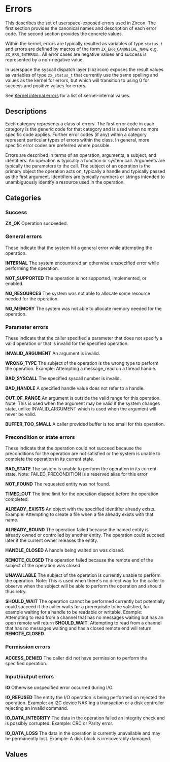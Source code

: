 # Errors

This describes the set of userspace-exposed errors used in Zircon. The first section provides the
canonical names and description of each error code. The second section provides the concrete values.

Within the kernel, errors are typically resulted as variables of type `status_t` and errors are
defined by macros of the form `ZX_ERR_CANONICAL_NAME` e.g. `ZX_ERR_INTERNAL`. All error cases are negative
values and success is represented by a non-negative value.

In userspace the syscall dispatch layer (libzircon) exposes the result values as variables of type
`zx_status_t` that currently use the same spelling and values as the kernel for errors, but which
will transition to using 0 for success and positive values for errors.

See [Kernel internal errors](kernel_internal_errors.md) for a list of kernel-internal values.

## Descriptions

Each category represents a class of errors. The first error code in each category is the generic
code for that category and is used when no more specific code applies. Further error codes (if any)
within a category represent particular types of errors within the class. In general, more specific
error codes are preferred where possible.

Errors are described in terms of an operation, arguments, a subject, and identifiers. An operation
is typically a function or system call. Arguments are typically the parameters to the call. The
subject of an operation is the primary object the operation acts on, typically a handle and
typically passed as the first argument. Identifiers are typically numbers or strings intended to
unambiguously identify a resource used in the operation.

## Categories

### Success
**ZX\_OK**
 Operation succeeded.

### General errors

These indicate that the system hit a general error while attempting the operation.

**INTERNAL**
  The system encountered an otherwise unspecified error while performing the operation.

**NOT\_SUPPORTED**
  The operation is not supported, implemented, or enabled.

**NO\_RESOURCES**
  The system was not able to allocate some resource needed for the operation.

**NO\_MEMORY**
  The system was not able to allocate memory needed for the operation.

### Parameter errors

These indicate that the caller specified a parameter that does not specify a valid operation or that
is invalid for the specified operation.

**INVALID\_ARGUMENT**
  An argument is invalid.

**WRONG\_TYPE**
  The subject of the operation is the wrong type to perform the operation.
  Example: Attempting a message\_read on a thread handle.

**BAD\_SYSCALL**
  The specified syscall number is invalid.

**BAD\_HANDLE**
  A specified handle value does not refer to a handle.

**OUT\_OF\_RANGE**
  An argument is outside the valid range for this operation.
   Note: This is used when the argument may be valid if the system changes state, unlike
    INVALID\_ARGUMENT which is used when the argument will never be valid.

**BUFFER\_TOO\_SMALL**
  A caller provided buffer is too small for this operation.

### Precondition or state errors

These indicate that the operation could not succeed because the preconditions for the operation are
not satisfied or the system is unable to complete the operation in its current state.

**BAD\_STATE**
  The system is unable to perform the operation in its current state.
   Note: FAILED\_PRECONDITION is a reserved alias for this error

**NOT\_FOUND**
  The requested entity was not found.

**TIMED\_OUT**
  The time limit for the operation elapsed before the operation completed.

**ALREADY\_EXISTS**
  An object with the specified identifier already exists.
  Example: Attempting to create a file when a file already exists with that name.

**ALREADY\_BOUND**
  The operation failed because the named entity is already owned or controlled by another entity.
  The operation could succeed later if the current owner releases the entity.

**HANDLE\_CLOSED**
  A handle being waited on was closed.

**REMOTE\_CLOSED**
  The operation failed because the remote end of the subject of the operation was closed.

**UNAVAILABLE**
  The subject of the operation is currently unable to perform the operation.
  Note: This is used when there's no direct way for the caller to observe when the subject will be
  able to perform the operation and should thus retry.

**SHOULD\_WAIT**
  The operation cannot be performed currently but potentially could succeed if the caller waits for
  a prerequisite to be satisfied, for example waiting for a handle to be readable or writable.
  Example: Attempting to read from a channel that has no messages waiting but has an open
  remote will return **SHOULD\_WAIT**. Attempting to read from a channel that has no messages
  waiting and has a closed remote end will return **REMOTE\_CLOSED**.

### Permission errors

**ACCESS\_DENIED**
  The caller did not have permission to perform the specified operation.

### Input/output errors

**IO**
  Otherwise unspecified error occurred during I/O.

**IO\_REFUSED**
  The entity the I/O operation is being performed on rejected the operation.
  Example: an I2C device NAK'ing a transaction or a disk controller rejecting an invalid command.

**IO\_DATA\_INTEGRITY**
  The data in the operation failed an integrity check and is possibly corrupted.
  Example: CRC or Parity error.

**IO\_DATA\_LOSS**
  The data in the operation is currently unavailable and may be permanently lost.
  Example: A disk block is irrecoverably damaged.

## Values

[//]: # "TODO: Document values in various contexts (status_t vs zx_status_t)"
